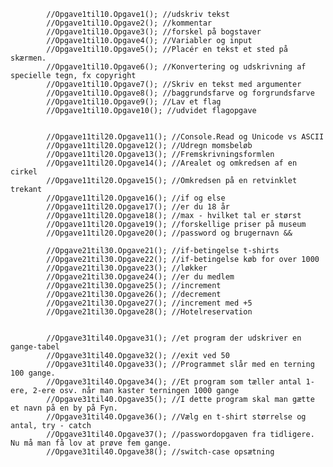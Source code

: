 ﻿            //Opgave1til10.Opgave1(); //udskriv tekst
            //Opgave1til10.Opgave2(); //kommentar
            //Opgave1til10.Opgave3(); //forskel på bogstaver
            //Opgave1til10.Opgave4(); //Variabler og input
            //Opgave1til10.Opgave5(); //Placér en tekst et sted på skærmen.
            //Opgave1til10.Opgave6(); //Konvertering og udskrivning af specielle tegn, fx copyright
            //Opgave1til10.Opgave7(); //Skriv en tekst med argumenter
            //Opgave1til10.Opgave8(); //baggrundsfarve og forgrundsfarve
            //Opgave1til10.Opgave9(); //Lav et flag
            //Opgave1til10.Opgave10(); //udvidet flagopgave


            //Opgave11til20.Opgave11(); //Console.Read og Unicode vs ASCII
            //Opgave11til20.Opgave12(); //Udregn momsbeløb
            //Opgave11til20.Opgave13(); //Fremskrivningsformlen
            //Opgave11til20.Opgave14(); //Arealet og omkredsen af en cirkel
            //Opgave11til20.Opgave15(); //Omkredsen på en retvinklet trekant
            //Opgave11til20.Opgave16(); //if og else
            //Opgave11til20.Opgave17(); //er du 18 år
            //Opgave11til20.Opgave18(); //max - hvilket tal er størst
            //Opgave11til20.Opgave19(); //forskellige priser på museum
            //Opgave11til20.Opgave20(); //password og brugernavn &&

            //Opgave21til30.Opgave21(); //if-betingelse t-shirts
            //Opgave21til30.Opgave22(); //if-betingelse køb for over 1000
            //Opgave21til30.Opgave23(); //løkker
            //Opgave21til30.Opgave24(); //er du medlem
            //Opgave21til30.Opgave25(); //increment
            //Opgave21til30.Opgave26(); //decrement
            //Opgave21til30.Opgave27(); //increment med +5
            //Opgave21til30.Opgave28(); //Hotelreservation


            //Opgave31til40.Opgave31(); //et program der udskriver en gange-tabel
            //Opgave31til40.Opgave32(); //exit ved 50
            //Opgave31til40.Opgave33(); //Programmet slår med en terning 100 gange.
            //Opgave31til40.Opgave34(); //Et program som tæller antal 1-ere, 2-ere osv. når man kaster terningen 1000 gange
            //Opgave31til40.Opgave35(); //I dette program skal man gætte et navn på en by på Fyn.
            //Opgave31til40.Opgave36(); //Vælg en t-shirt størrelse og antal, try - catch
            //Opgave31til40.Opgave37(); //passwordopgaven fra tidligere. Nu må man få lov at prøve fem gange.
            //Opgave31til40.Opgave38(); //switch-case opsætning